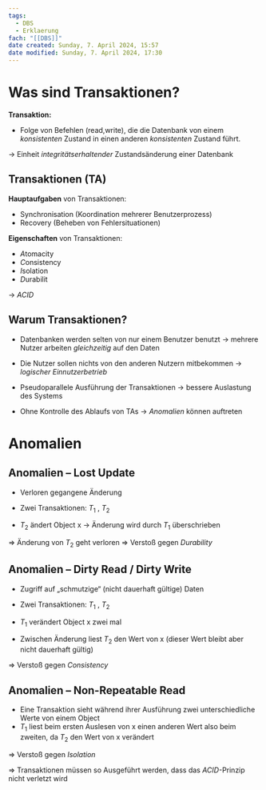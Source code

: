 ```yaml
---
tags:
  - DBS
  - Erklaerung
fach: "[[DBS]]"
date created: Sunday, 7. April 2024, 15:57
date modified: Sunday, 7. April 2024, 17:30
---
```


# Was sind Transaktionen?

**Transaktion:**
- Folge von Befehlen (read,write), die die Datenbank von einem *konsistenten* Zustand in einen anderen *konsistenten* Zustand führt.

→ Einheit *integritätserhaltender* Zustandsänderung einer Datenbank

## Transaktionen (TA)

**Hauptaufgaben** von Transaktionen:
- Synchronisation (Koordination mehrerer Benutzerprozess)
- Recovery (Beheben von Fehlersituationen)

**Eigenschaften** von Transaktionen:
- *A*tomacity
- *C*onsistency
- *I*solation
- *D*urabilit

→ *ACID*

## Warum Transaktionen?

- Datenbanken werden selten von nur einem Benutzer benutzt
	→ mehrere Nutzer arbeiten *gleichzeitig* auf den Daten 
	
- Die Nutzer sollen nichts von den anderen Nutzern mitbekommen
	→ *logischer Einnutzerbetrieb*

- Pseudoparallele Ausführung der Transaktionen 
	→ bessere Auslastung des Systems
	
- Ohne Kontrolle des Ablaufs von TAs 
	→ *Anomalien* können auftreten 

# Anomalien

## Anomalien – Lost Update

- Verloren gegangene Änderung
- Zwei Transaktionen: $T_{1}$ , $T_2$

- $T_2$ ändert Object x → Änderung wird durch $T_1$ überschrieben

$\Longrightarrow$ Änderung von $T_2$ geht verloren
$\Longrightarrow$ Verstoß gegen *Durability*

## Anomalien – Dirty Read / Dirty Write

- Zugriff auf „schmutzige“ (nicht dauerhaft gültige) Daten
- Zwei Transaktionen: $T_{1}$ , $T_2$

- $T_1$ verändert Object x zwei mal
- Zwischen Änderung liest $T_2$ den Wert von x (dieser Wert bleibt aber nicht dauerhaft gültig)

$\Longrightarrow$ Verstoß gegen *Consistency*

## Anomalien – Non-Repeatable Read

- Eine Transaktion sieht während ihrer Ausführung zwei unterschiedliche Werte von einem Object
- $T_1$ liest beim ersten Auslesen von x einen anderen Wert also beim zweiten, da $T_2$ den Wert von x verändert

$\Longrightarrow$ Verstoß gegen *Isolation*

$\Longrightarrow$ Transaktionen müssen so Ausgeführt werden, dass das *ACID*-Prinzip nicht verletzt wird